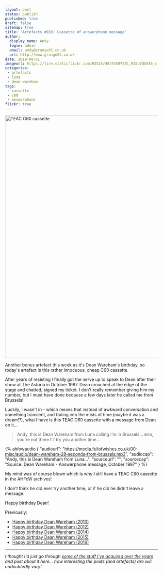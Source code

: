 ```yaml
---
layout: post
status: publish
published: true
draft: false
sitemap: true
title: "Artefacts #010: Cassette of answerphone message"
author:
  display_name: Andy
  login: admin
  email: andy@grange85.co.uk
  url: http://www.grange85.co.uk
date: 2019-08-01
imageurl: https://live.staticflickr.com/65535/48244507501_015b7db546_c.jpg
categories:
 - artefacts
 - luna
 - dean wareham
tags:
 - cassette
 - c60
 - answerphone
flickr: true
---
```

<a data-flickr-embed="true"  href="https://www.flickr.com/photos/grange85/48244507501/in/dateposted/" title="TEAC C60 cassette"><img src="https://live.staticflickr.com/65535/48244507501_015b7db546_c.jpg" width="799" height="800" alt="TEAC C60 cassette"></a>

Another bonus artefact this week as it's Dean Wareham's birthday, so today's artefact is this rather innocuous, cheap C60 cassette.

After years of resisting I finally got the nerve up to speak to Dean after their show at The Astoria in October 1997. Dean crouched at the edge of the stage and chatted, signed my ticket. I don't really remember giving him my number, but I must have done because a few days later he called me from Brussels!

Luckily, I wasn't in - which means that instead of awkward conversation and something transient, and fading into the mists of time (maybe it was a dream!?), what I have is this TEAC C60 cassette with a message from Dean on it...

> Andy, this is Dean Wareham from Luna calling I'm in Brussels... erm, you're not there I'll try you another time...

 {% ahfowaudio {
  "audiourl": "https://media.fullofwishes.co.uk/00-misc/audio/dean-wareham-28-seconds-from-brussels.mp3",
  "audiocap": "Andy, this is Dean Wareham from Luna...",
  "sourceurl": "",
  "sourcecap": "Source: Dean Wareham - Answerphone message, October 1997"
  } %}

My mind was of course blown which is why I still have a TEAC C60 cassette in the AHFoW archives!

I don't think he did ever try another time, or if he did he didn't leave a message.

Happy birthday Dean!

Previously:
- [Happy birthday Dean Wareham (2010)](https://www.fullofwishes.co.uk/2010/08/01/happy-birthday-dean-wareham-2/)
- [Happy birthday Dean Wareham (2012)](https://www.fullofwishes.co.uk/2012/08/01/happy-birthday-dean-wareham-3/)
- [Happy birthday Dean Wareham (2014)](https://www.fullofwishes.co.uk/2014/08/01/happy-birthday-dean-wareham-2014-edition/)
- [Happy birthday Dean Wareham (2015)](https://www.fullofwishes.co.uk/2015/08/01/happy-birthday-to-dean-wareham-2015-edition/)
- [Happy birthday Dean Wareham (2016)](https://www.fullofwishes.co.uk/2016/08/01/early-august-brithday-wishes-to-dean-and-stanley/)


---

_I thought I'd just go through [some of the stuff I've acquired over the years](/category/artefacts/) and post about it here... how interesting the posts (and artefacts) are will undoubtedly vary!_
